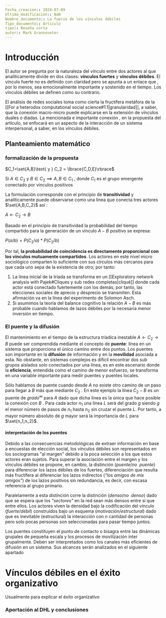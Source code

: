 ```yaml
---
Fecha_creacion:: 2024-07-09
Ultima_modificacion:: NaN
Nombre_documento:: La fuerza de los vínculos débiles
Tipo_documento:: Artículo 
tipo:: Reseña corta
autor:: Mark Grannoveter
---
```


# Introducción 
El autor se pregunta por la naturaleza del vínculo entre dos actores al que analíticamente divide en dos clases: **vínculos fuertes** y **vínculos débiles**. El vínculo fuerte no es definido con claridad pero se apunta a un enlace que , por lo menos, sea emocionalmente importante y sostenido en el tiempo.  Los vínculos débiles se definen como su contrario.

El análisis de redes sociales toma como cierta la fructífera metáfora de la [[For a heterodox computational social science#1.1|granularidad]], a saber, que la conexión macro-micro puede explicarse en la extensión de vínculos duales o diadas. La mencionada e importante conexión , en la propuesta del artículo, se enfocará en un aspecto de la interacción de un sistema interpersonal, a saber, en los vínculos débiles.  
## Planteamiento matemático

### formalización de la propuesta

$C_1=\set{A,B}\text{  y  } C_2 = \lbrace{C,D,E}\rbrace$ 

$\text{ Si }A \in C_2\text{ y }B\in C_2 \implies A,B \in C_1 \text{ , donde } C_1 \text { es el grupo emergente conectado por vinculos positivos}$

La formulación corresponde con el principio de **transitividad** y analíticamente puede observarse como una línea que conecta tres actores $\set{A,B,C_2}$ así :

$A\gets C_2 \to B$

Basado en el principio de transitividad la probabilidad del tiempo compartido para la generación de un vínculo $A-B$ positivo se expresa:

$P(a/b)=P(C_2/a)*P(C_2/b)$

Por tal, **la probabilidad de coincidencia es directamente proporcional con los vínculos mutuamente compartidos**. Los actores en este nivel micro sociológico comparten lo suficiente con sus círculos más cercanos para que cada uno sepa de la existencia de otro; por tanto:

1) La línea inicial de la triada se transforma en un [[Exploratory network analysis with Pajek#Cliques y sub redes completas|cliqué]] donde cada actor está conectado fuertemente con los demás, por tanto, las elecciones sociales de aprecio y desprecio se transmiten. Esta afirmación va en la línea del experimento de Solomon Asch. 
2) Si asumimos la teoría del balance cognitivo la relación $A-B$ es más probable cuando hablamos de lazos débiles por la necesaria menor inversión en tiempo. 
### El puente y la difusión

El mantenimiento en el tiempo de la estructura tríadica inestable  $A\gets C_2 \to B$  puede ser comprendida mediante el concepto de **puente**: línea en un sistema que proporciona el único camino entre dos puntos. Los puentes son importante en la **difusión** de información y en la **movilidad** asociada a esta. No obstante, en sistemas complejos es difícil encontrar dos sub grupos aislados solo conectados por una línea, es en este escenario donde la **eficiencia**, entendida como el camino de menor esfuerzo, se transforma en una variable importante para medir  puentes y puentes locales.

Sólo hablamos de puente cuando desde $A$ no existe otro camino de un paso para llegar a $B$ más que mediante $C_2$ . En este ejemplo la línea $C_2-B$ es un puente de $grado^\infty$ para $A$ dado que dicha línea es la única que hace posible la conexión con $B$ . Para cada actor $n_1$  una línea $L$ será del grado $g$ siendo $g$ el menor número de pasos de $n_1$ hasta $n_2$  sin cruzar el puente $L$. Por tanto, a mayor número absoluto de $g$ mayor será la importancia de $L$ para $\set{n_1,n_2}$.

#### interpretación de los puentes

Debido a las consecuencias metodológicas de extraer información en base a encuestas de elección social, los vínculos débiles son representados en los sociogramas "al margen" debido a la poca selección a los que estos actores eran sujetos. Para superar la asociación entre el margen y los vínculos débiles se propone, en cambio, la distinción $(puente/no\enspace puente)$ para diferenciar los lazos débiles de los fuertes, diferenciación que resulta más fructífera al diferenciar los lazos indirectos (*"los amigos de mis amigos"*) de los lazos positivos sin redundancia, es decir, con escasa referencia al grupo primario.

Paralelamente a esta distinción corre la distinción $(denso/no\enspace denso)$ dado que se espera que los *"sectores"* en la red sean más densos entre sí que entre ellos. Los actores viven la densidad bajo la codificación  del vínculo $(fuerte/débil)$ construidos bajo un esquema $(motivación/estructural)$ dado que es inevitable (estructural) la interacción con $n$ cantidad de personas pero solo pocas personas son seleccionadas para pasar tiempo juntos. 

Los puentes constituyen el punto de contacto o bisagra entre las dinámicas grupales de pequeña escala y los procesos de movilización inter grupalmente. Deben ser interpretados como los canales más eficientes de difusión en un sistema. Sus alcances serán analizados en el siguiente apartado

# Vínculos débiles en el éxito organizativo
Usualmente para explicar el éxito organizativo 
### Aportación al DHL y conclusiones 



